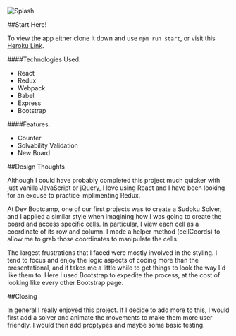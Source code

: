 ![Splash](http://i.imgur.com/qN1yAgH.png)

##Start Here!

To view the app either clone it down and use `npm run start`, or visit this [Heroku Link]().

####Technologies Used:
 * React
 * Redux
 * Webpack
 * Babel
 * Express
 * Bootstrap

####Features:
 * Counter
 * Solvability Validation
 * New Board

##Design Thoughts

Although I could have probably completed this project much quicker with just vanilla JavaScript or jQuery, I love using React and I have been looking for an excuse to practice implimenting Redux.

At Dev Bootcamp, one of our first projects was to create a Sudoku Solver, and I applied a similar style when imagining how I was going to create the board and access specific cells. In particular, I view each cell as a coordinate of its row and column. I made a helper method (cellCoords) to allow me to grab those coordinates to manipulate the cells.

The largest frustrations that I faced were mostly involved in the styling. I tend to focus and enjoy the logic aspects of coding more than the presentational, and it takes me a little while to get things to look the way I'd like them to. Here I used Bootstrap to expedite the process, at the cost of looking like every other Bootstrap page.

##Closing

In general I really enjoyed this project. If I decide to add more to this, I would first add a solver and animate the movements to make them more user friendly. I would then add proptypes and maybe some basic testing.